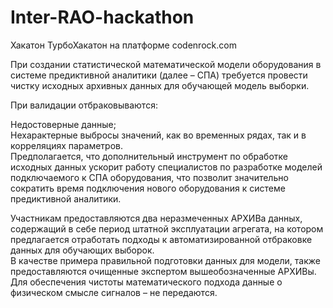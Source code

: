 # Inter-RAO-hackathon
Хакатон ТурбоХакатон на платформе codenrock.com

При создании статистической математической модели оборудования в системе предиктивной аналитики (далее – СПА) требуется провести чистку исходных архивных данных для обучающей модель выборки. 

При валидации отбраковываются:

Недостоверные данные;  
Нехарактерные выбросы значений, как во временных рядах, так и в корреляциях параметров.  
Предполагается, что дополнительный инструмент по обработке исходных данных ускорит работу специалистов по разработке моделей подключаемого к СПА оборудования, что позволит значительно сократить время подключения нового оборудования к системе предиктивной аналитики.

Участникам предоставляются два неразмеченных АРХИВа данных, содержащий в себе период штатной эксплуатации агрегата, на котором предлагается отработать подходы к автоматизированной отбраковке данных для обучающих выборок.  
В качестве примера правильной подготовки данных для модели, также предоставляются очищенные экспертом вышеобозначенные АРХИВы.  
Для обеспечения чистоты математического подхода данные о физическом смысле сигналов – не передаются.
